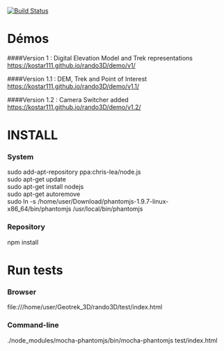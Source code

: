[![Build Status](https://travis-ci.org/kostar111/rando3D.svg?branch=master)](https://travis-ci.org/kostar111/rando3D)


Démos
======

####Version 1 : Digital Elevation Model and Trek representations
https://kostar111.github.io/rando3D/demo/v1/

####Version 1.1 : DEM, Trek and Point of Interest
https://kostar111.github.io/rando3D/demo/v1.1/

####Version 1.2 : Camera Switcher added 
https://kostar111.github.io/rando3D/demo/v1.2/



INSTALL
======

### System ###

sudo add-apt-repository ppa:chris-lea/node.js   
sudo apt-get update   
sudo apt-get install nodejs   
sudo apt-get autoremove   
sudo ln -s /home/user/Download/phantomjs-1.9.7-linux-x86_64/bin/phantomjs /usr/local/bin/phantomjs  

### Repository ###

npm install


Run tests 
======

### Browser ###

file:///home/user/Geotrek_3D/rando3D/test/index.html

### Command-line ###

./node_modules/mocha-phantomjs/bin/mocha-phantomjs test/index.html 




